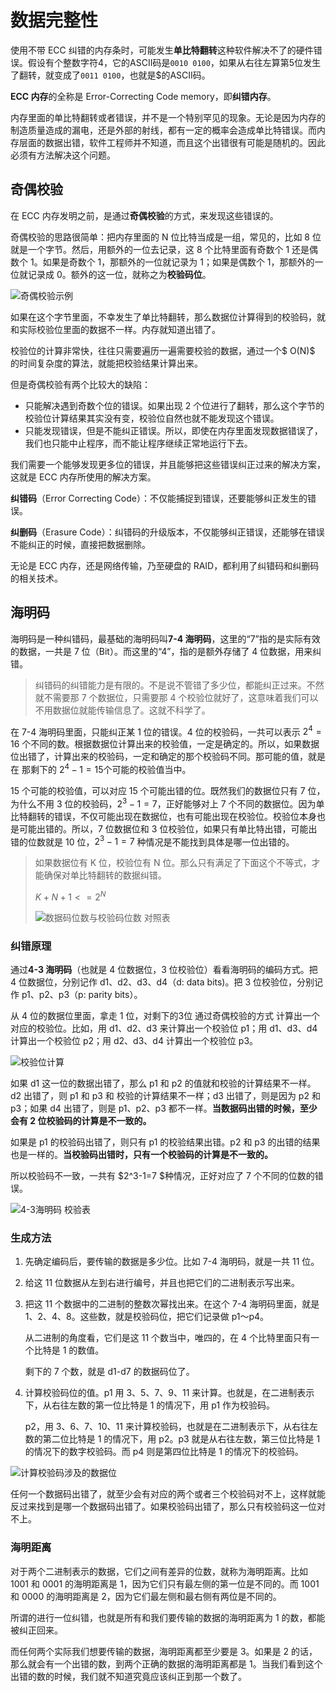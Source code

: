# 数据完整性

使用不带 ECC 纠错的内存条时，可能发生**单比特翻转**这种软件解决不了的硬件错误。假设有个整数字符4，它的ASCII码是`0010 0100`，如果从右往左算第5位发生了翻转，就变成了`0011 0100`，也就是$的ASCII码。

**ECC 内存**的全称是 Error-Correcting Code memory，即**纠错内存**。

内存里面的单比特翻转或者错误，并不是一个特别罕见的现象。无论是因为内存的制造质量造成的漏电，还是外部的射线，都有一定的概率会造成单比特错误。而内存层面的数据出错，软件工程师并不知道，而且这个出错很有可能是随机的。因此必须有方法解决这个问题。

## 奇偶校验

在 ECC 内存发明之前，是通过**奇偶校验**的方式，来发现这些错误的。

奇偶校验的思路很简单：把内存里面的 N 位比特当成是一组，常见的，比如 8 位就是一个字节。然后，用额外的一位去记录，这 8 个比特里面有奇数个 1 还是偶数个 1。如果是奇数个 1，那额外的一位就记录为 1；如果是偶数个 1，那额外的一位就记录成 0。额外的这一位，就称之为**校验码位**。

![奇偶校验示例](数据完整性.assets/1591626936315.png)

如果在这个字节里面，不幸发生了单比特翻转，那么数据位计算得到的校验码，就和实际校验位里面的数据不一样。内存就知道出错了。

校验位的计算非常快，往往只需要遍历一遍需要校验的数据，通过一个$ O(N)$ 的时间复杂度的算法，就能把校验结果计算出来。

但是奇偶校验有两个比较大的缺陷：

- 只能解决遇到奇数个位的错误。如果出现 2 个位进行了翻转，那么这个字节的校验位计算结果其实没有变，校验位自然也就不能发现这个错误。
- 只能发现错误，但是不能纠正错误。所以，即使在内存里面发现数据错误了，我们也只能中止程序，而不能让程序继续正常地运行下去。

我们需要一个能够发现更多位的错误，并且能够把这些错误纠正过来的解决方案，这就是 ECC 内存所使用的解决方案。

**纠错码**（Error Correcting Code）：不仅能捕捉到错误，还要能够纠正发生的错误。

**纠删码**（Erasure Code）：纠错码的升级版本，不仅能够纠正错误，还能够在错误不能纠正的时候，直接把数据删除。

无论是 ECC 内存，还是网络传输，乃至硬盘的 RAID，都利用了纠错码和纠删码的相关技术。



## 海明码

海明码是一种纠错码，最基础的海明码叫**7-4 海明码**，这里的“7”指的是实际有效的数据，一共是 7 位（Bit）。而这里的“4”，指的是额外存储了 4 位数据，用来纠错。

> 纠错码的纠错能力是有限的。不是说不管错了多少位，都能纠正过来。不然就不需要那 7 个数据位，只需要那 4 个校验位就好了，这意味着我们可以不用数据位就能传输信息了。这就不科学了。

在 7-4 海明码里面，只能纠正某 1 位的错误。4 位的校验码，一共可以表示 $2^4 = 16$ 个不同的数。根据数据位计算出来的校验值，一定是确定的。所以，如果数据位出错了，计算出来的校验码，一定和确定的那个校验码不同。那可能的值，就是在  那剩下的 $2^4 - 1 = 15$个可能的校验值当中。

15 个可能的校验值，可以对应 15 个可能出错的位。既然我们的数据位只有 7 位，为什么不用 3 位的校验码，$2^3 - 1 = 7$，正好能够对上 7 个不同的数据位。因为单比特翻转的错误，不仅可能出现在数据位，也有可能出现在校验位。校验位本身也是可能出错的。所以，7 位数据位和 3 位校验位，如果只有单比特出错，可能出错的位数就是 10 位，$2^3 - 1 = 7$ 种情况是不能找到具体是哪一位出错的。

> 如果数据位有 K 位，校验位有 N 位。那么只有满足了下面这个不等式，才能确保对单比特翻转的数据纠错。
>
> $K + N + 1 <= 2^N$
>
> ![数据码位数与校验码位数 对照表](数据完整性.assets/1591628731905.png)



### 纠错原理

通过**4-3 海明码**（也就是 4 位数据位，3 位校验位）看看海明码的编码方式。把 4 位数据位，分别记作 d1、d2、d3、d4（d: data bits)。把 3 位校验位，分别记作 p1、p2、p3（p:  parity bits）。

从 4 位的数据位里面，拿走 1 位，对剩下的3位 通过奇偶校验的方式 计算出一个对应的校验位。比如，用 d1、d2、d3 来计算出一个校验位 p1；用 d1、d3、d4 计算出一个校验位 p2；用 d2、d3、d4 计算出一个校验位 p3。

![校验位计算](数据完整性.assets/1591629075568.png)

如果 d1 这一位的数据出错了，那么 p1 和 p2 的值就和校验的计算结果不一样。d2 出错了，则 p1 和 p3 和 校验的计算结果不一样；d3 出错了，则是因为 p2 和 p3；如果 d4 出错了，则是 p1、p2、p3 都不一样。**当数据码出错的时候，至少会有 2 位校验码的计算是不一致的。**

如果是 p1 的校验码出错了，则只有 p1 的校验结果出错。p2 和 p3 的出错的结果也是一样的。**当校验码出错时，只有一个校验码的计算是不一致的。**

所以校验码不一致，一共有 $2^3-1=7 $种情况，正好对应了 7 个不同的位数的错误。

![4-3海明码 校验表](数据完整性.assets/1591629256150.png)



### 生成方法

1. 先确定编码后，要传输的数据是多少位。比如 7-4 海明码，就是一共 11 位。

2. 给这 11 位数据从左到右进行编号，并且也把它们的二进制表示写出来。

3. 把这 11 个数据中的二进制的整数次幂找出来。在这个 7-4 海明码里面，就是 1、2、4、8。这些数，就是校验码位，把它们记录做 p1～p4。

   从二进制的角度看，它们是这 11 个数当中，唯四的，在 4 个比特里面只有一个比特是 1 的数值。

   剩下的 7 个数，就是 d1-d7 的数据码位了。

4. 计算校验码位的值。p1 用 3、5、7、9、11 来计算。也就是，在二进制表示下，从右往左数的第一位比特是 1 的情况下，用 p1 作为校验码。

   p2，用 3、6、7、10、11 来计算校验码，也就是在二进制表示下，从右往左数的第二位比特是 1 的情况下，用 p2。p3 就是从右往左数，第三位比特是 1 的情况下的数字校验码。而 p4 则是第四位比特是 1 的情况下的校验码。

![计算校验码涉及的数据位](数据完整性.assets/1591629610472.png)

任何一个数据码出错了，就至少会有对应的两个或者三个校验码对不上，这样就能反过来找到是哪一个数据码出错了。如果校验码出错了，那么只有校验码这一位对不上。



### 海明距离

对于两个二进制表示的数据，它们之间有差异的位数，就称为海明距离。比如 1001 和 0001 的海明距离是 1，因为它们只有最左侧的第一位是不同的。而 1001 和 0000 的海明距离是 2，因为它们最左侧和最右侧有两位是不同的。

所谓的进行一位纠错，也就是所有和我们要传输的数据的海明距离为 1 的数，都能被纠正回来。

而任何两个实际我们想要传输的数据，海明距离都至少要是 3。如果是 2 的话，那么就会有一个出错的数，到两个正确的数据的海明距离都是 1。当我们看到这个出错的数的时候，我们就不知道究竟应该纠正到那一个数了。





